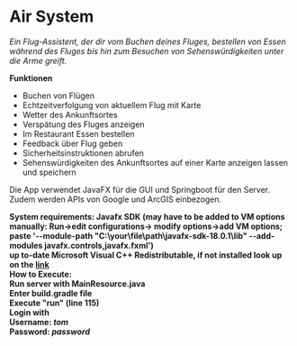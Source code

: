 # Air System
*Ein Flug-Assistent, der dir vom Buchen deines Fluges, bestellen von Essen während des Fluges bis hin zum Besuchen von Sehenswürdigkeiten unter die Arme greift.*

**Funktionen**
- Buchen von Flügen
- Echtzeitverfolgung von aktuellem Flug mit Karte
- Wetter des Ankunftsortes
- Verspätung des Fluges anzeigen
- Im Restaurant Essen bestellen
- Feedback über Flug geben
- Sicherheitsinstruktionen abrufen
- Sehenswürdigkeiten des Ankunftsortes auf einer Karte anzeigen lassen und speichern

Die App verwendet JavaFX für die GUI und Springboot für den Server.
Zudem werden APIs von Google und ArcGIS einbezogen.

**System requirements:
Javafx SDK (may have to be added to VM options manually: Run->edit configurations-> modify options->add VM options;
                paste '--module-path "C:\your\file\path\javafx-sdk-18.0.1\lib" --add-modules javafx.controls,javafx.fxml')
<br />up to-date Microsoft Visual C++ Redistributable, if not installed look up on the [link](https://docs.microsoft.com/en-us/cpp/windows/latest-supported-vc-redist?view=msvc-170)
<br />How to Execute:
<br />Run server with MainResource.java
<br />Enter build.gradle file
<br />Execute "run" (line 115)
<br />Login with
<br />Username: *tom*
<br />Password: *password***
